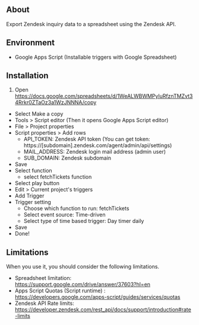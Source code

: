 ## About

Export Zendesk inquiry data to a spreadsheet using the Zendesk API.
 
## Environment

- Google Apps Script (Installable triggers with Google Spreadsheet)

## Installation

1. Open https://docs.google.com/spreadsheets/d/1WeALWBWMPyluRfznTMZvt34Rrkr0ZTaOz3a1WzJNNNA/copy
- Select Make a copy
- Tools > Script editor (Then it opens Google Apps Script editor) 
- File > Project properties
- Script properties > Add rows
    - API_TOKEN: Zendesk API token (You can get token: https://[subdomain].zendesk.com/agent/admin/api/settings)
    - MAIL_ADDRESS: Zendesk login mail address (admin user)
    - SUB_DOMAIN: Zendesk subdomain
- Save
- Select function
    - select fetchTickets function
- Select play button
- Edit > Current project's triggers
- Add Trigger
- Trigger setting
    - Choose which function to run: fetchTickets
    - Select event source: Time-driven
    - Select type of time based trigger: Day timer daily
- Save
- Done!

## Limitations

When you use it, you should consider the following limitations.

- Spreadsheet limitation: https://support.google.com/drive/answer/37603?hl=en
- Apps Script Quotas (Script runtime) : https://developers.google.com/apps-script/guides/services/quotas
- Zendesk API Rate limits: https://developer.zendesk.com/rest_api/docs/support/introduction#rate-limits

